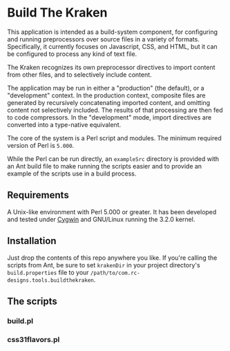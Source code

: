 Build The Kraken
================

This application is intended as a build-system component, for configuring and running preprocessors over source files in a variety of formats.  Specifically, it currently focuses on Javascript, CSS, and HTML, but it can be configured to process any kind of text file.

The Kraken recognizes its own preprocessor directives to import content from other files, and to selectively include content.

The application may be run in either a "production" (the default), or a "development" context.  In the production context, composite files are generated by recursively concatenating imported content, and omitting content not selectively included.  The results of that processing are then fed to code compressors.  In the "development" mode, import directives are converted into a type-native equivalent.

The core of the system is a Perl script and modules.  The minimum required version of Perl is `5.000`.

While the Perl can be run directly, an `exampleSrc` directory is provided with an Ant build file to make running the scripts easier and to provide an example of the scripts use in a build process.

Requirements
------------

A Unix-like environment with Perl 5.000 or greater.  It has been developed and tested under [Cygwin](http://www.cygwin.com) and GNU/Linux running the 3.2.0 kernel.

Installation
------------

Just drop the contents of this repo anywhere you like.  If you're calling the scripts from Ant, be sure to set `krakenDir` in your project directory's `build.properties` file to your `/path/to/com.rc-designs.tools.buildthekraken`.



The scripts
-----------

### build.pl




### css31flavors.pl

